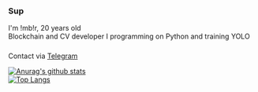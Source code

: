 ### Sup
I'm !mb!r, 20 years old  
Blockchain and CV developer
I programming on Python and training YOLO
###
Contact via [Telegram](https://t.me/pussyliker)   



[![Anurag's github stats](https://github-readme-stats.vercel.app/api?username=1mb1r&show_icons=true&hide=prs&theme=react)](https://github.com/anuraghazra/github-readme-stats)  
[![Top Langs](https://github-readme-stats.vercel.app/api/top-langs/?username=1mb1r&hide=jupyter%20notebook,css&langs_count=15&theme=react&layout=compact)](https://github.com/anuraghazra/github-readme-stats)
